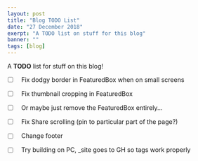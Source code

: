 ```yaml
---
layout: post
title: "Blog TODO List"
date: "27 December 2018"
exerpt: "A TODO list on stuff for this blog"
banner: ""
tags: [blog]
---
```


A **TODO** list for stuff on this blog!

- [ ] &nbsp;&nbsp;Fix dodgy border in FeaturedBox when on small screens
- [ ] &nbsp;&nbsp;Fix thumbnail cropping in FeaturedBox
- [ ] &nbsp;&nbsp;Or maybe just remove the FeaturedBox entirely...
- [ ] &nbsp;&nbsp;Fix Share scrolling (pin to particular part of the page?)
- [ ] &nbsp;&nbsp;Change footer
- [ ] &nbsp;&nbsp;Try building on PC, _site goes to GH so tags work properly

